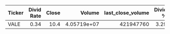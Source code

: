 | Ticker   |   Divid Rate |   Close |      Volume |   last_close_volume |   Divid % | 5_Days_pos   | above_SMA_50   |
|:---------|-------------:|--------:|------------:|--------------------:|----------:|:-------------|:---------------|
| VALE     |         0.34 |    10.4 | 4.05719e+07 |           421947760 |      3.29 | True         | True           |